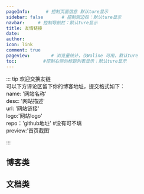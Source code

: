 ```yaml
---
pageInfo:      # 控制页面信息 默认ture显示
sidebar: false       # 控制侧边栏：默认ture显示
navbar:     # 控制导航栏：默认ture显示
title: 友情链接
date: 
author: 
icon: link  
comment: true
pageview:        # 浏览量统计，仅Waline 可用，默认ture
toc:          #控制右侧的标题列表显示：默认ture显示
---
```


::: tip
欢迎交换友链<br>
可以下方评论区留下你的博客地址，提交格式如下：<br>
name: '网站名称'<br>
desc: '网站描述'<br>
url: '网站链接'<br>
logo:'网站logo'<br>
repo：'github地址'   #没有可不填<br>
preview:'首页截图'   <br>  

:::
## 博客类
<SiteInfo
  name="测试猿全栈知识体系"
  desc="质量是1到100的事情!"
  url="https://testyuan1024.com/"
  logo="https://testyuan1024.com/logo.png"
  repo=""
  preview=""
/>

<SiteInfo
  name="Mr.Hope’s Blog"
  desc="Where there is light, there is hope"
  url="https://mrhope.site"
  logo="https://mrhope.site/logo.svg"
  repo="https://github.com/Mister-Hope/Mister-Hope.github.io"
  preview="https://theme-hope.vuejs.press/assets/image/mrhope.jpg"
/>

## 文档类
<SiteInfo
  name="Mr.Hope’s Blog"
  desc="Where there is light, there is hope"
  url="https://mrhope.site"
  logo="https://mrhope.site/logo.svg"
  repo=""
  preview="https://theme-hope.vuejs.press/assets/image/mrhope.jpg"
/>


